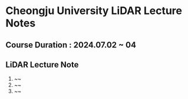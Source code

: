 # Cheongju University LiDAR Lecture Notes<br>
##  Course Duration : 2024.07.02 ~ 04<br>
## LiDAR Lecture Note
  1. ~~
  2. ~~
  3. ~~
